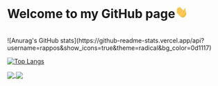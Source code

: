 # Welcome to my GitHub page<img src="https://github.com/rappos/rappos/blob/master/Hi.gif" width="29px">
</br>
![Anurag's GitHub stats](https://github-readme-stats.vercel.app/api?username=rappos&show_icons=true&theme=radical&bg_color=0d1117)

[![Top Langs](https://github-readme-stats.vercel.app/api/top-langs/?username=rappos&theme=radical&bg_color=0d1117)](https://github.com/anuraghazra/github-readme-stats)

<a href="https://github.com/rappos/Cat-Facts">
  <img align="center" src="https://github-readme-stats.vercel.app/api/pin/?username=rappos&repo=Cat-Facts&theme=radical&bg_color=0d1117" />
</a>
<a href="https://github.com/fysikboken/fysikboken.github.io">
  <img align="center" src="https://github-readme-stats.vercel.app/api/pin/?username=fysikboken&repo=fysikboken.github.io&theme=radical&bg_color=0d1117" />
</a>
